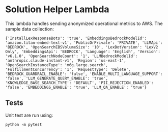 # Solution Helper Lambda
This lambda handles sending anonymized operational metrics to AWS.  The sample data collection:
```
{'InstallLexResponseBots': 'true', 'EmbeddingsBedrockModelId': 'amazon.titan-embed-text-v1', 'PublicOrPrivate': 'PRIVATE', 'LLMApi': 'BEDROCK', 'OpenSearchEBSVolumeSize': '10', 'LexBotVersion': 'LexV2 Only', 'EmbeddingsApi': 'BEDROCK', 'Language': 'English', 'Version': 'v6.1.0', 'OpenSearchNodeCount': '1', 'LLMBedrockModelId': 'anthropic.claude-instant-v1', 'Region': 'us-east-1', 'OpenSearchInstanceType': 'm6g.large.search', 'FulfillmentConcurrency': '1', 'RequestType': 'Delete', 'BEDROCK_GUARDRAIL_ENABLE': 'false', 'ENABLE_MULTI_LANGUAGE_SUPPORT': 'false', 'LLM_GENERATE_QUERY_ENABLE': 'true', 'KNOWLEDGE_BASE_SEARCH_TYPE': 'DEFAULT', 'PII_REJECTION_ENABLED': 'false', 'EMBEDDINGS_ENABLE': 'true', 'LLM_QA_ENABLE': 'true'} 
```

## Tests
Unit test are run using:
```shell
python -m pytest
```
